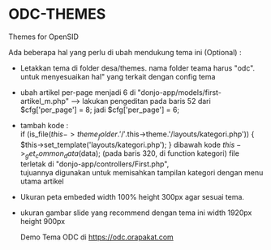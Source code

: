 # ODC-THEMES
Themes for OpenSID

Ada beberapa hal yang perlu di ubah mendukung tema ini (Optional) :
- Letakkan tema di folder desa/themes. nama folder teama harus "odc". untuk menyesuaikan hal" yang terkait dengan config tema
- ubah artikel per-page menjadi 6 di "donjo-app/models/first-artikel_m.php" --> lakukan pengeditan pada baris 52 dari $cfg['per_page'] = 8; jadi $cfg['per_page'] = 6;
- tambah kode :  
		if (is_file($this->theme_folder.'/'.$this->theme.'/layouts/kategori.php')) {
			$this->set_template('layouts/kategori.php');
		}
  dibawah kode 
  $this->_get_common_data($data); (pada baris 320, di function kategori) 
  file terletak di "donjo-app/controllers/First.php",	
  tujuannya digunakan untuk memisahkan tampilan kategori dengan menu utama artikel
- Ukuran peta embeded width 100% height 300px agar sesuai tema.
- ukuran gambar slide yang recommend dengan tema ini width 1920px height 900px


  Demo Tema ODC di https://odc.orapakat.com
